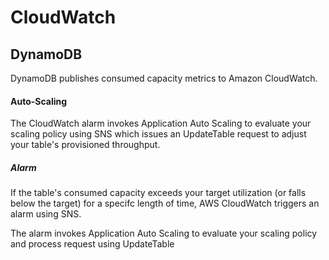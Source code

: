 # CloudWatch

## DynamoDB

DynamoDB publishes consumed capacity metrics to Amazon CloudWatch.

#### Auto-Scaling

The CloudWatch alarm invokes Application Auto Scaling to evaluate your scaling policy using SNS which issues an UpdateTable request to adjust your table's provisioned throughput.

##### Alarm
If the table's consumed capacity exceeds your target utilization (or falls below the target) for a specifc length of time, AWS CloudWatch triggers an alarm using SNS.

The alarm invokes Application Auto Scaling to evaluate your scaling policy and process
request using UpdateTable